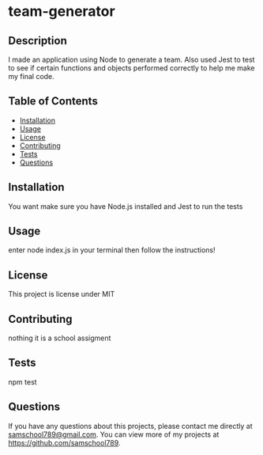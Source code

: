 # team-generator
 
  
  ## Description 
  I made an application using Node to generate a team.  Also used Jest to test to see if certain functions and objects performed correctly to help me make my final code.
  ## Table of Contents
  * [Installation](#installation)
  * [Usage](#usage)
  * [License](#license)
  * [Contributing](#contributing)
  * [Tests](#tests)
  * [Questions](#questions)
  
  ## Installation 
  You want make sure you have Node.js installed and Jest to run the tests
  ## Usage 
  enter node index.js in your terminal then follow the instructions!
  ## License 
  This project is license under MIT
  ## Contributing 
  nothing it is a school assigment
  ## Tests
  npm test
  ## Questions
  If you have any questions about this projects, please contact me directly at samschool789@gmail.com. You can view more of my projects at https://github.com/samschool789.
